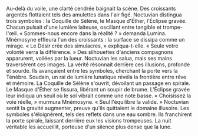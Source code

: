 Au-delà du voile, une clarté cendrée baignait la scène.
Des croissants argentés flottaient tels des amulettes dans l'air figé.
Noctuvian distingua trois symboles : la Coquille de Sélène, le Masque d'Éther, l'Éclipse gravée.
Chacun pulsait d'une lumière laiteuse, oscillant entre tangible et trompe-l'œil.
« Sommes-nous encore dans la réalité ? » demanda Lumina.
Mnémosyne effleura l'un des croissants : la surface se dissipa comme un mirage.
« Le Désir crée des simulacres, » expliqua-t-elle. « Seule votre volonté verra la différence. »
Des silhouettes d'anciens compagnons apparurent, voilées par la lueur.
Noctuvian les salua, mais ses mains traversèrent ces images.
La vérité résonnait derrière ces illusions, profonde et sourde.
Ils avançaient entre les symboles, cherchant la porte vers la Ténèbre.
Soudain, un rai de lumière lunatique révéla la frontière entre rêve et mémoire.
La Coquille de Sélène s'ouvrit, dévoilant un passage en spirale.
Le Masque d'Éther se fissura, libérant un soupir de brume.
L'Éclipse gravée leur indiqua un seuil où le sol vibrait comme une note basse.
« Choisissez la voie réelle, » murmura Mnémosyne. « Seul l'équilibre la valide. »
Noctuvian sentit la gravité augmenter, preuve qu'ils quittaient le domaine illusoire.
Les symboles s'éloignèrent, tels des reflets dans une eau sombre.
Ils franchirent la porte spirale, laissant derrière eux les visions trompeuses.
La nuit véritable les accueillit, porteuse d'un silence plus dense que la lune.
